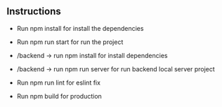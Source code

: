 ## Instructions

* Run npm install for install the dependencies
* Run npm run start for run the project
* /backend -> run npm install for install dependencies
* /backend -> run npm run server for run backend local server project

* Run npm run lint for eslint fix
* Run npm build for production







